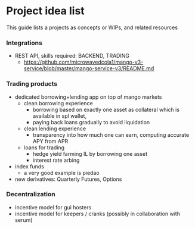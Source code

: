 # Project idea list
This guide lists a projects as concepts or WIPs, and related resources

### Integrations
* REST API, skills required: BACKEND, TRADING
    * https://github.com/microwavedcola1/mango-v3-service/blob/master/mango-service-v3/README.md
### Trading products
* dedicated borrowing+lending app on top of mango markets
    * clean borrowing experience 
        * borrowing based on exactly one asset as collateral which is available in spl wallet, 
        * paying back loans gradually to avoid liquidation
    * clean lending experience
        * transparency into how much one can earn, computing accurate APY from APR
    * loans for trading
        * hedge yield farming IL by borrowing one asset
        * interest rate arbing
* index funds
    * a very good example is piedao
* new derivatives: Quarterly Futures, Options

### Decentralization
* incentive model for gui hosters
* incentive model for keepers / cranks (possibly in collaboration with serum)
